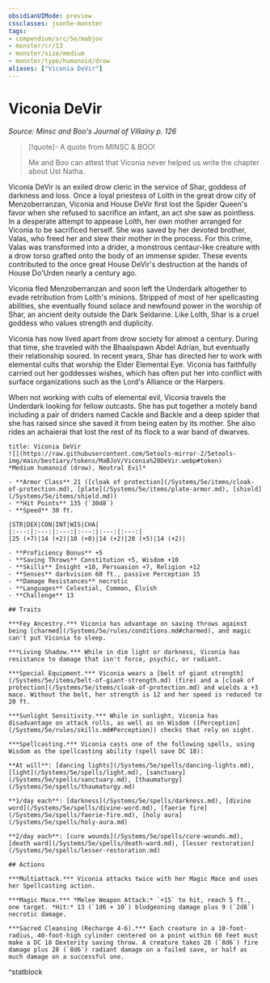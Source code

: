 ```yaml
---
obsidianUIMode: preview
cssclasses: json5e-monster
tags:
- compendium/src/5e/mabjov
- monster/cr/13
- monster/size/medium
- monster/type/humanoid/drow
aliases: ["Viconia DeVir"]
---
```

# Viconia DeVir
*Source: Minsc and Boo's Journal of Villainy p. 126*  

> [!quote]- A quote from MINSC & BOO!  
> 
> Me and Boo can attest that Viconia never helped us write the chapter about Ust Natha.

Viconia DeVir is an exiled drow cleric in the service of Shar, goddess of darkness and loss. Once a loyal priestess of Lolth in the great drow city of Menzoberranzan, Viconia and House DeVir first lost the Spider Queen's favor when she refused to sacrifice an infant, an act she saw as pointless. In a desperate attempt to appease Lolth, her own mother arranged for Viconia to be sacrificed herself. She was saved by her devoted brother, Valas, who freed her and slew their mother in the process. For this crime, Valas was transformed into a drider, a monstrous centaur-like creature with a drow torso grafted onto the body of an immense spider. These events contributed to the once great House DeVir's destruction at the hands of House Do'Urden nearly a century ago.

Viconia fled Menzoberranzan and soon left the Underdark altogether to evade retribution from Lolth's minions. Stripped of most of her spellcasting abilities, she eventually found solace and newfound power in the worship of Shar, an ancient deity outside the Dark Seldarine. Like Lolth, Shar is a cruel goddess who values strength and duplicity.

Viconia has now lived apart from drow society for almost a century. During that time, she traveled with the Bhaalspawn Abdel Adrian, but eventually their relationship soured. In recent years, Shar has directed her to work with elemental cults that worship the Elder Elemental Eye. Viconia has faithfully carried out her goddesses wishes, which has often put her into conflict with surface organizations such as the Lord's Alliance or the Harpers.

When not working with cults of elemental evil, Viconia travels the Underdark looking for fellow outcasts. She has put together a motely band including a pair of driders named Cackle and Backle and a deep spider that she has raised since she saved it from being eaten by its mother. She also rides an achaierai that lost the rest of its flock to a war band of dwarves.

```ad-statblock
title: Viconia DeVir
![](https://raw.githubusercontent.com/5etools-mirror-2/5etools-img/main/bestiary/tokens/MaBJoV/Viconia%20DeVir.webp#token)
*Medium humanoid (drow), Neutral Evil*

- **Armor Class** 21 ([cloak of protection](/Systems/5e/items/cloak-of-protection.md), [plate](/Systems/5e/items/plate-armor.md), [shield](/Systems/5e/items/shield.md))
- **Hit Points** 135 (`30d8`)
- **Speed** 30 ft.

|STR|DEX|CON|INT|WIS|CHA|
|:---:|:---:|:---:|:---:|:---:|:---:|
|25 (+7)|14 (+2)|10 (+0)|14 (+2)|20 (+5)|14 (+2)|

- **Proficiency Bonus** +5
- **Saving Throws** Constitution +5, Wisdom +10
- **Skills** Insight +10, Persuasion +7, Religion +12
- **Senses** darkvision 60 ft., passive Perception 15
- **Damage Resistances** necrotic
- **Languages** Celestial, Common, Elvish
- **Challenge** 13

## Traits

***Fey Ancestry.*** Viconia has advantage on saving throws against being [charmed](/Systems/5e/rules/conditions.md#charmed), and magic can't put Viconia to sleep.

***Living Shadow.*** While in dim light or darkness, Viconia has resistance to damage that isn't force, psychic, or radiant.

***Special Equipment.*** Viconia wears a [belt of giant strength](/Systems/5e/items/belt-of-giant-strength.md) (fire) and a [cloak of protection](/Systems/5e/items/cloak-of-protection.md) and wields a +3 mace. Without the belt, her strength is 12 and her speed is reduced to 20 ft.

***Sunlight Sensitivity.*** While in sunlight, Viconia has disadvantage on attack rolls, as well as on Wisdom ([Perception](/Systems/5e/rules/skills.md#Perception)) checks that rely on sight.

***Spellcasting.*** Viconia casts one of the following spells, using Wisdom as the spellcasting ability (spell save DC 18):

**At will**: [dancing lights](/Systems/5e/spells/dancing-lights.md), [light](/Systems/5e/spells/light.md), [sanctuary](/Systems/5e/spells/sanctuary.md), [thaumaturgy](/Systems/5e/spells/thaumaturgy.md)

**1/day each**: [darkness](/Systems/5e/spells/darkness.md), [divine word](/Systems/5e/spells/divine-word.md), [faerie fire](/Systems/5e/spells/faerie-fire.md), [holy aura](/Systems/5e/spells/holy-aura.md)

**2/day each**: [cure wounds](/Systems/5e/spells/cure-wounds.md), [death ward](/Systems/5e/spells/death-ward.md), [lesser restoration](/Systems/5e/spells/lesser-restoration.md)

## Actions

***Multiattack.*** Viconia attacks twice with her Magic Mace and uses her Spellcasting action.

***Magic Mace.*** *Melee Weapon Attack:* `+15` to hit, reach 5 ft., one target. *Hit:* 13 (`1d6 + 10`) bludgeoning damage plus 9 (`2d8`) necrotic damage.

***Sacred Cleansing (Recharge 4-6).*** Each creature in a 10-foot-radius, 40-foot-high cylinder centered on a point within 60 feet must make a DC 18 Dexterity saving throw. A creature takes 28 (`8d6`) fire damage plus 28 (`8d6`) radiant damage on a failed save, or half as much damage on a successful one.
```
^statblock